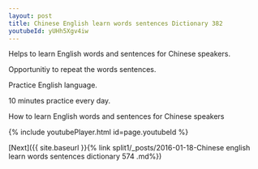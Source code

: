 ```yaml
---
layout: post
title: Chinese English learn words sentences Dictionary 382 
youtubeId: yUHh5Xgv4iw
---
```

 
 
Helps to learn English words and sentences for Chinese speakers.

Opportunitiy to repeat the words sentences. 

Practice English language. 
 
10 minutes practice every day. 
 
How to learn English words and sentences for Chinese speakers 
 
{% include youtubePlayer.html id=page.youtubeId %}
 
 
[Next]({{ site.baseurl }}{% link  split1/_posts/2016-01-18-Chinese english learn words sentences dictionary 574 .md%})
 
